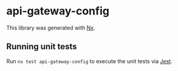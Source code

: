 # api-gateway-config

This library was generated with [Nx](https://nx.dev).

## Running unit tests

Run `nx test api-gateway-config` to execute the unit tests via [Jest](https://jestjs.io).
